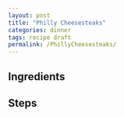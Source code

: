 ```yaml
---
layout: post
title: "Philly Cheesesteaks"
categories: dinner
tags: recipe draft
permalink: /PhillyCheesesteaks/
---
```


## Ingredients

## Steps
